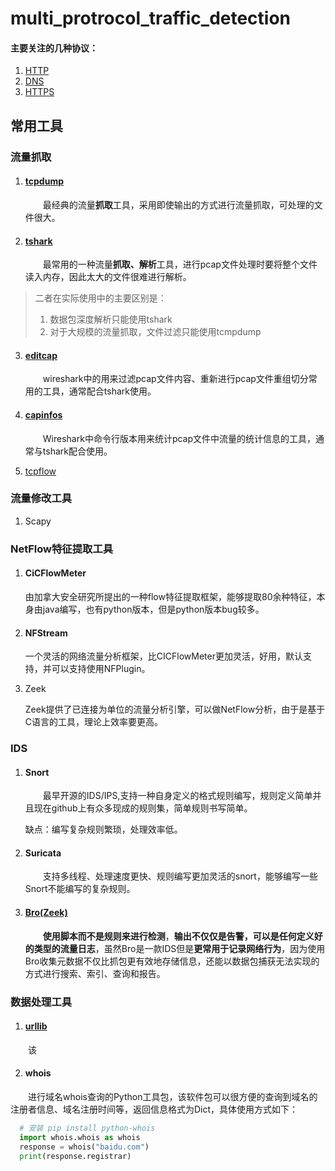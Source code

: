 # multi_protrocol_traffic_detection

#### 主要关注的几种协议：

1. [HTTP](./http)
2. [DNS](./dns)
3. [HTTPS](./https)

## 常用工具

### 流量抓取

1. #### [tcpdump](tools/tcpdump.md)

   &emsp;&emsp;最经典的流量**抓取**工具，采用即使输出的方式进行流量抓取，可处理的文件很大。

2. #### [tshark](tools/tshark.md)

   &emsp;&emsp;最常用的一种流量**抓取、解析**工具，进行pcap文件处理时要将整个文件读入内存，因此太大的文件很难进行解析。

> 二者在实际使用中的主要区别是：
>
> 1. 数据包深度解析只能使用tshark
> 2. 对于大规模的流量抓取，文件过滤只能使用tcmpdump

3. #### [editcap](tools/editcap.md)

   &emsp;&emsp;wireshark中的用来过滤pcap文件内容、重新进行pcap文件重组切分常用的工具，通常配合tshark使用。

4. #### [capinfos](tools/capinfos.md)

   &emsp;&emsp;Wireshark中命令行版本用来统计pcap文件中流量的统计信息的工具，通常与tshark配合使用。

5. [tcpflow](tools/tcpflow.md)

   

### 流量修改工具

1. Scapy



### NetFlow特征提取工具

1. #### CiCFlowMeter

   由加拿大安全研究所提出的一种flow特征提取框架，能够提取80余种特征，本身由java编写，也有python版本，但是python版本bug较多。

2. #### NFStream

   一个灵活的网络流量分析框架，比CICFlowMeter更加灵活，好用，默认支持，并可以支持使用NFPlugin。

3. Zeek

   Zeek提供了已连接为单位的流量分析引擎，可以做NetFlow分析，由于是基于C语言的工具，理论上效率要更高。

 

### IDS

1. #### Snort

   &emsp;&emsp;最早开源的IDS/IPS,支持一种自身定义的格式规则编写，规则定义简单并且现在github上有众多现成的规则集，简单规则书写简单。

   缺点：编写复杂规则繁琐，处理效率低。

2. #### Suricata

   &emsp;&emsp;支持多线程、处理速度更快、规则编写更加灵活的snort，能够编写一些Snort不能编写的复杂规则。

3. #### [Bro(Zeek)](./ids/zeek.md)

   &emsp;&emsp;**使用脚本而不是规则来进行检测**，**输出不仅仅是告警，可以是任何定义好的类型的流量日志**，虽然Bro是一款IDS但是**更常用于记录网络行为**，因为使用Bro收集元数据不仅比抓包更有效地存储信息，还能以数据包捕获无法实现的方式进行搜索、索引、查询和报告。
   
   
### 数据处理工具
1. #### [urllib](tools/urllib.md)
  &emsp;&emsp;该
  
2. #### whois
  &emsp;&emsp;进行域名whois查询的Python工具包，该软件包可以很方便的查询到域名的注册者信息、域名注册时间等，返回信息格式为Dict，具体使用方式如下：
~~~Python
  # 安装 pip install python-whois
  import whois.whois as whois
  response = whois("baidu.com")
  print(response.registrar)
~~~
